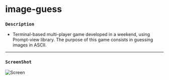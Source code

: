 ﻿# image-guess

### ``Description``
- Terminal-based multi-player game developed in a weekend, using Prompt-view library. The purpose of this game consists in guessing images in ASCII.

***
### ``ScreenShot``
![Screen](https://cdn.discordapp.com/attachments/542677113375817744/746116260697210910/unknown.png)
